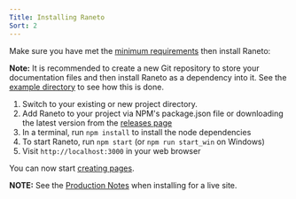 ```yaml
---
Title: Installing Raneto
Sort: 2
---
```


Make sure you have met the [minimum requirements](%base_url%/install/requirements) then install Raneto:

**Note:** It is recommended to create a new Git repository to store your documentation files and then install Raneto as a dependency into it. See the [example directory](https://github.com/ryanlelek/Raneto/tree/master/example) to see how this is done.

1. Switch to your existing or new project directory.
2. Add Raneto to your project via NPM's package.json file or downloading the latest version from the [releases page](https://github.com/ryanlelek/Raneto/releases)
3. In a terminal, run `npm install` to install the node dependencies
4. To start Raneto, run `npm start` (or `npm run start_win` on Windows)
5. Visit `http://localhost:3000` in your web browser

You can now start [creating pages](%base_url%/usage/creating-pages).

**NOTE:** See the [Production Notes](%base_url%/install/production-notes) when installing for a live site.
